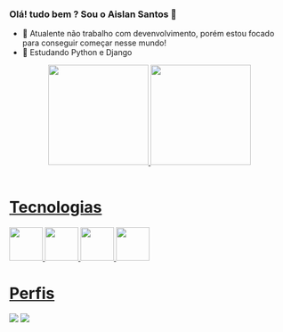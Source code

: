 ### Olá! tudo bem ? Sou o Aislan Santos 👋

- 🔭 Atualente não trabalho com devenvolvimento, porém estou focado para conseguir começar nesse mundo!
- 🌱 Estudando Python e Django

<div align="center">
  <a href="https://github.com/aislansantos">
  <img height="180em" src="https://github-readme-stats.vercel.app/api?username=aislansantos&show_icons=true&theme=dark&include_all_commits=true&count_private=true"/>
  <img height="180em" src="https://github-readme-stats.vercel.app/api/top-langs/?username=aislansantos&layout=compact&langs_count=7&theme=dark"/>
</div>
<div style="display: inline_block"><br>
  <h1>Tecnologias</h1>
  <img src="https://cdn.jsdelivr.net/gh/devicons/devicon/icons/python/python-original-wordmark.svg" width="60" height="60" />
  <img src = "https://cdn.jsdelivr.net/gh/devicons/devicon/icons/django/django-original.svg" width="60" height="60" />
  <img src = "https://cdn.jsdelivr.net/gh/devicons/devicon/icons/linux/linux-original.svg" width="60" height="60" />
  <img src="https://cdn.jsdelivr.net/gh/devicons/devicon/icons/mysql/mysql-original-wordmark.svg" width="60" height="60" />
</div>
<div>
  <h1>Perfis</h1>
  <a href="https://www.linkedin.com/in/aislan-santos-62016529/" target="_blank"><img src="https://img.shields.io/badge/LinkedIn-0077B5?style=for-the-badge&logo=linkedin&logoColor=white" target="_blank"></a>
    <a href="https://www.facebook.com/profile.php?id=100008362453070" target="_blank"><img src="https://img.shields.io/badge/Facebook-1877F2?style=for-the-badge&logo=facebook&logoColor=white" target="_blank"></a>
</div>
